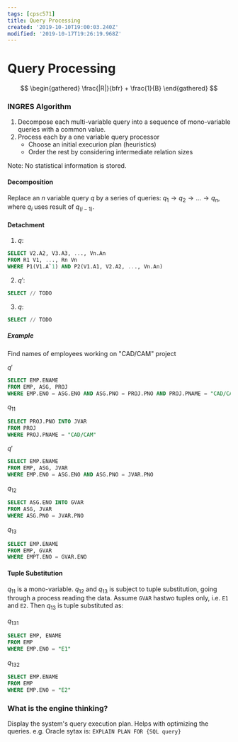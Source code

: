 ```yaml
---
tags: [cpsc571]
title: Query Processing
created: '2019-10-10T19:00:03.240Z'
modified: '2019-10-17T19:26:19.968Z'
---
```


# Query Processing

$$
\begin{gathered}
  \frac{|R|}{bfr} + \frac{1}{B}
\end{gathered}
$$

### INGRES Algorithm

1. Decompose each multi-variable query into a sequence of mono-variable queries with a common value.
2. Process each by a one variable query processor
    - Choose an initial execurion plan (heuristics)
    - Order the rest by considering intermediate relation sizes

Note: No statistical information is stored.

#### Decomposition

Replace an $n$ variable query $q$ by a series of queries: $q_1 \to q_2 \to \dots \to q_n$, where $q_i$ uses result of $q_{(i - 1)}$.

<!-- TODO -->

#### Detachment

1. $q$:
```sql
SELECT V2.A2, V3.A3, ..., Vn.An
FROM R1 V1, ..., Rn Vn
WHERE P1(V1.A`1) AND P2(V1.A1, V2.A2, ..., Vn.An)
```
2. $q'$:
```sql
SELECT // TODO
```

3. $q$:
```sql
SELECT // TODO
```

##### Example

Find names of employees working on "CAD/CAM" project

$q'$

```sql
SELECT EMP.ENAME
FROM EMP, ASG, PROJ
WHERE EMP.ENO = ASG.ENO AND ASG.PNO = PROJ.PNO AND PROJ.PNAME = "CAD/CAM"
```

$q_{11}$

```sql
SELECT PROJ.PNO INTO JVAR
FROM PROJ
WHERE PROJ.PNAME = "CAD/CAM"
```

$q'$

```sql
SELECT EMP.ENAME
FROM EMP, ASG, JVAR
WHERE EMP.ENO = ASG.ENO AND ASG.PNO = JVAR.PNO
```

$q_{12}$

```sql
SELECT ASG.ENO INTO GVAR
FROM ASG, JVAR
WHERE ASG.PNO = JVAR.PNO
```

$q_{13}$
```sql
SELECT EMP.ENAME
FROM EMP, GVAR
WHERE EMPT.ENO = GVAR.ENO
```

#### Tuple Substitution

$q_{11}$ is a mono-variable. $q_{12}$ and $q_{13}$ is subject to tuple substitution, going through a process reading the data. Assume `GVAR` hastwo tuples only, i.e. `E1` and `E2`. Then $q_{13}$ is tuple substituted as:

$q_{131}$
```sql
SELECT EMP, ENAME
FROM EMP
WHERE EMP.ENO = "E1"
```

$q_{132}$
```sql
SELECT EMP.ENAME
FROM EMP
WHERE EMP.ENO = "E2"
```

### What is the engine thinking?

Display the system's query execution plan. Helps with optimizing the queries. e.g. Oracle sytax is: `EXPLAIN PLAN FOR {SQL query}`
